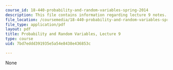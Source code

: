 ```yaml
---
course_id: 18-440-probability-and-random-variables-spring-2014
description: This file contains information regarding lecture 9 notes.
file_location: /coursemedia/18-440-probability-and-random-variables-spring-2014/7bd7eddd391935e5a54e8438e436853c_MIT18_440S14_Lecture9.pdf
file_type: application/pdf
layout: pdf
title: Probability and Random Variables, Lecture 9
type: course
uid: 7bd7eddd391935e5a54e8438e436853c

---
```

None